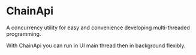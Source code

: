 # ChainApi

A concurrency utility for easy and convenience developing multi-threaded programming.

With ChainApi you can run in UI main thread then in background flexibly.
